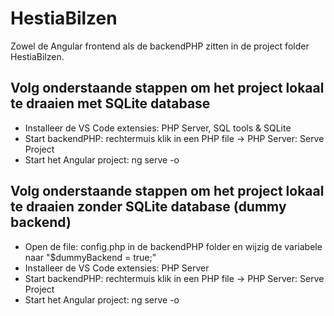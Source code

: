 # HestiaBilzen

Zowel de Angular frontend als de backendPHP zitten in de project folder HestiaBilzen.

## Volg onderstaande stappen om het project lokaal te draaien met SQLite database

* Installeer de VS Code extensies: PHP Server, SQL tools & SQLite
* Start backendPHP: rechtermuis klik in een PHP file -> PHP Server: Serve Project
* Start het Angular project: ng serve -o

## Volg onderstaande stappen om het project lokaal te draaien zonder SQLite database (dummy backend)

* Open de file: config.php in de backendPHP folder en wijzig de variabele naar "$dummyBackend = true;"
* Installeer de VS Code extensies: PHP Server
* Start backendPHP: rechtermuis klik in een PHP file -> PHP Server: Serve Project
* Start het Angular project: ng serve -o
